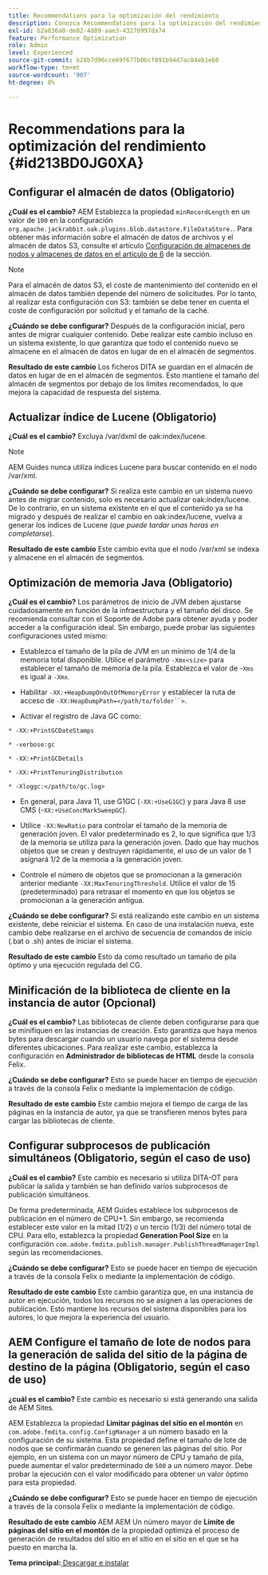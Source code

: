 ```yaml
---
title: Recommendations para la optimización del rendimiento
description: Conozca Recommendations para la optimización del rendimiento
exl-id: b2a836a0-de82-4d89-aae3-43276997da74
feature: Performance Optimization
role: Admin
level: Experienced
source-git-commit: b28b7d96cce69f677b0bcf891b94d7ac84eb1eb0
workflow-type: tm+mt
source-wordcount: '907'
ht-degree: 0%

---
```


# Recommendations para la optimización del rendimiento {#id213BD0JG0XA}

## Configurar el almacén de datos \(Obligatorio\)

**¿Cuál es el cambio?**
AEM Establezca la propiedad `minRecordLength` en un valor de `100` en la configuración `org.apache.jackrabbit.oak.plugins.blob.datastore.FileDataStore.`. Para obtener más información sobre el almacén de datos de archivos y el almacén de datos S3, consulte el artículo [Configuración de almacenes de nodos y almacenes de datos en el artículo de 6](https://helpx.adobe.com/experience-manager/6-5/sites/deploying/using/data-store-config.html) de la sección.

>[!NOTE]
>
> Para el almacén de datos S3, el coste de mantenimiento del contenido en el almacén de datos también depende del número de solicitudes. Por lo tanto, al realizar esta configuración con S3: también se debe tener en cuenta el coste de configuración por solicitud y el tamaño de la caché.

**¿Cuándo se debe configurar?**
Después de la configuración inicial, pero antes de migrar cualquier contenido. Debe realizar este cambio incluso en un sistema existente, lo que garantiza que todo el contenido nuevo se almacene en el almacén de datos en lugar de en el almacén de segmentos.

**Resultado de este cambio**
Los ficheros DITA se guardan en el almacén de datos en lugar de en el almacén de segmentos. Esto mantiene el tamaño del almacén de segmentos por debajo de los límites recomendados, lo que mejora la capacidad de respuesta del sistema.

## Actualizar índice de Lucene \(Obligatorio\)

**¿Cuál es el cambio?**
Excluya /var/dxml de oak:index/lucene.

>[!NOTE]
>
> AEM Guides nunca utiliza índices Lucene para buscar contenido en el nodo /var/xml.

**¿Cuándo se debe configurar?**
Si realiza este cambio en un sistema nuevo antes de migrar contenido, solo es necesario actualizar oak:index/lucene. De lo contrario, en un sistema existente en el que el contenido ya se ha migrado y después de realizar el cambio en oak:index/lucene, vuelva a generar los índices de Lucene \(*que puede tardar unas horas en completarse*\).

**Resultado de este cambio**
Este cambio evita que el nodo /var/xml se indexa y almacene en el almacén de segmentos.

## Optimización de memoria Java \(Obligatorio\)

**¿Cuál es el cambio?**
Los parámetros de inicio de JVM deben ajustarse cuidadosamente en función de la infraestructura y el tamaño del disco. Se recomienda consultar con el Soporte de Adobe para obtener ayuda y poder acceder a la configuración ideal. Sin embargo, puede probar las siguientes configuraciones usted mismo:

- Establezca el tamaño de la pila de JVM en un mínimo de 1/4 de la memoria total disponible. Utilice el parámetro `-Xmx<size>` para establecer el tamaño de memoria de la pila. Establezca el valor de -`Xms` es igual a `-Xmx`.

- Habilitar `-XX:+HeapDumpOnOutOfMemoryError` y establecer la ruta de acceso de `-XX:HeapDumpPath=</path/to/folder``>`.

- Activar el registro de Java GC como:

`* -XX:+PrintGCDateStamps`

`* -verbose:gc`

`* -XX:+PrintGCDetails`

`* -XX:+PrintTenuringDistribution`

`* -Xloggc:</path/to/gc.log>`

- En general, para Java 11, use G1GC \(`-XX:+UseG1GC`\) y para Java 8 use CMS \(-`XX:+UseConcMarkSweepGC`\).

- Utilice `-XX:NewRatio` para controlar el tamaño de la memoria de generación joven. El valor predeterminado es 2, lo que significa que 1/3 de la memoria se utiliza para la generación joven. Dado que hay muchos objetos que se crean y destruyen rápidamente, el uso de un valor de 1 asignará 1/2 de la memoria a la generación joven.

- Controle el número de objetos que se promocionan a la generación anterior mediante `-XX:MaxTenuringThreshold`. Utilice el valor de 15 \(predeterminado\) para retrasar el momento en que los objetos se promocionan a la generación antigua.

**¿Cuándo se debe configurar?**
Si está realizando este cambio en un sistema existente, debe reiniciar el sistema. En caso de una instalación nueva, este cambio debe realizarse en el archivo de secuencia de comandos de inicio \(.bat o .sh\) antes de iniciar el sistema.

**Resultado de este cambio**
Esto da como resultado un tamaño de pila óptimo y una ejecución regulada del CG.

## Minificación de la biblioteca de cliente en la instancia de autor \(Opcional\)

**¿Cuál es el cambio?**
Las bibliotecas de cliente deben configurarse para que se minifiquen en las instancias de creación. Esto garantiza que haya menos bytes para descargar cuando un usuario navega por el sistema desde diferentes ubicaciones. Para realizar este cambio, establezca la configuración en **Administrador de bibliotecas de HTML** desde la consola Felix.

**¿Cuándo se debe configurar?**
Esto se puede hacer en tiempo de ejecución a través de la consola Felix o mediante la implementación de código.

**Resultado de este cambio**
Este cambio mejora el tiempo de carga de las páginas en la instancia de autor, ya que se transfieren menos bytes para cargar las bibliotecas de cliente.

## Configurar subprocesos de publicación simultáneos \(Obligatorio, según el caso de uso\)

**¿Cuál es el cambio?**
Este cambio es necesario si utiliza DITA-OT para publicar la salida y también se han definido varios subprocesos de publicación simultáneos.

De forma predeterminada, AEM Guides establece los subprocesos de publicación en el número de CPU+1. Sin embargo, se recomienda establecer este valor en la mitad \(1/2\) o un tercio \(1/3\) del número total de CPU. Para ello, establezca la propiedad **Generation Pool Size** en la configuración `com.adobe.fmdita.publish.manager.PublishThreadManagerImpl` según las recomendaciones.

**¿Cuándo se debe configurar?**
Esto se puede hacer en tiempo de ejecución a través de la consola Felix o mediante la implementación de código.

**Resultado de este cambio**
Este cambio garantiza que, en una instancia de autor en ejecución, todos los recursos no se asignen a las operaciones de publicación. Esto mantiene los recursos del sistema disponibles para los autores, lo que mejora la experiencia del usuario.

## AEM Configure el tamaño de lote de nodos para la generación de salida del sitio de la página de destino de la página \(Obligatorio, según el caso de uso\)

**¿cuál es el cambio?**
Este cambio es necesario si está generando una salida de AEM Sites.

AEM Establezca la propiedad **Limitar páginas del sitio en el montón** en `com.adobe.fmdita.config.ConfigManager` a un número basado en la configuración de su sistema. Esta propiedad define el tamaño de lote de nodos que se confirmarán cuando se generen las páginas del sitio. Por ejemplo, en un sistema con un mayor número de CPU y tamaño de pila, puede aumentar el valor predeterminado de `500` a un número mayor. Debe probar la ejecución con el valor modificado para obtener un valor óptimo para esta propiedad.

**¿Cuándo se debe configurar?**
Esto se puede hacer en tiempo de ejecución a través de la consola Felix o mediante la implementación de código.

**Resultado de este cambio**
AEM AEM Un número mayor de **Límite de páginas del sitio en el montón** de la propiedad optimiza el proceso de generación de resultados del sitio en el sitio en el sitio en el que se ha puesto en marcha la.


**Tema principal:**[ Descargar e instalar](download-install.md)
